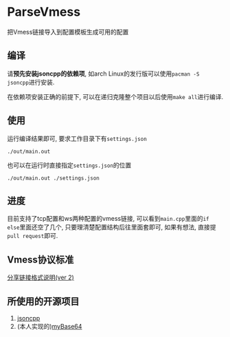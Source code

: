 # ParseVmess

把Vmess链接导入到配置模板生成可用的配置

## 编译

请**预先安装jsoncpp的依赖项**, 如arch Linux的发行版可以使用`pacman -S jsoncpp`进行安装.

在依赖项安装正确的前提下, 可以在递归克隆整个项目以后使用`make all`进行编译.

## 使用

运行编译结果即可, 要求工作目录下有`settings.json`

```./out/main.out```

也可以在运行时直接指定`settings.json`的位置

```./out/main.out ./settings.json```

## 进度

目前支持了tcp配置和ws两种配置的vmess链接, 可以看到`main.cpp`里面的`if else`里面还空了几个, 只要理清楚配置结构后往里面套即可, 如果有想法, 直接提`pull request`即可.

## Vmess协议标准

[分享链接格式说明(ver 2)](https://github.com/2dust/v2rayN/wiki/%E5%88%86%E4%BA%AB%E9%93%BE%E6%8E%A5%E6%A0%BC%E5%BC%8F%E8%AF%B4%E6%98%8E(ver-2))

## 所使用的开源项目

1. [jsoncpp](https://github.com/open-source-parsers/jsoncpp)
2. (本人实现的)[myBase64](https://github.com/leafee98/myBase64)
